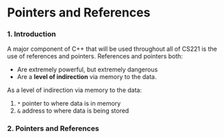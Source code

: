 # Pointers and References 

### 1. Introduction
A major component of C++ that will be used throughout all of CS221 is the use of references and pointers. 
References and pointers both:
  * Are extremely powerful, but extremely dangerous
  * Are a **level of indirection** via memory to the data.

 As a level of indirection via memory to the data: 
   1. `*` pointer to where data is in memory
   2. `&` address to where data is being stored

### 2. Pointers and References

